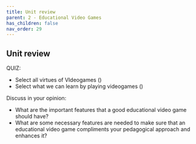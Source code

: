 ```yaml
---
title: Unit review
parent: 2 - Educational Video Games
has_children: false
nav_order: 29
---
```

## Unit review

QUIZ:
- Select all virtues of VIdeogames ()
- Select what we can learn by playing videogames ()

Discuss in your opinion:
- What are the important features that a good educational video game should have?
- What are some necessary features are needed to make sure that an educational video game compliments your pedagogical approach and enhances it?
